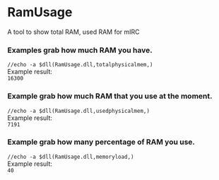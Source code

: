 # RamUsage
A tool to show total RAM, used RAM for mIRC

### Examples grab how much RAM you have.  
```//echo -a $dll(RamUsage.dll,totalphysicalmem,)```  
Example result:  
```16300```  
  
### Example grab how much RAM that you use at the moment.  
```//echo -a $dll(RamUsage.dll,usedphysicalmem,)```  
Example result:  
```7191``` 

### Example grab how many percentage of RAM you use.  
```//echo -a $dll(RamUsage.dll,memoryload,)```    
Example result:  
```40``` 

